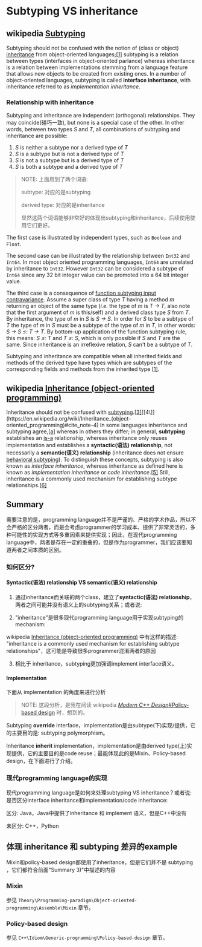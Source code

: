 # Subtyping VS inheritance



## wikipedia [Subtyping](https://en.wikipedia.org/wiki/Subtyping) 

Subtyping should not be confused with the notion of (class or object) [inheritance](https://en.wikipedia.org/wiki/Inheritance_(computer_science)) from object-oriented languages;[[1\]](https://en.wikipedia.org/wiki/Subtyping#cite_note-FOOTNOTECookHillCanning1990-1) subtyping is a relation between types (interfaces in object-oriented parlance) whereas inheritance is a relation between implementations stemming from a language feature that allows new objects to be created from existing ones. In a number of object-oriented languages, subtyping is called **interface inheritance**, with inheritance referred to as *implementation inheritance*.

### Relationship with inheritance

Subtyping and inheritance are independent (orthogonal) relationships. They may coincide(碰巧一致), but none is a special case of the other. In other words, between two types *S* and *T*, all combinations of subtyping and inheritance are possible:

1. *S* is neither a subtype nor a derived type of *T*
2. *S* is a subtype but is not a derived type of *T*
3. *S* is not a subtype but is a derived type of *T*
4. *S* is both a subtype and a derived type of *T*

> NOTE: 上面用到了两个词语: 
>
> subtype: 对应的是subtyping
>
> derived type: 对应的是inheritance
>
> 显然这两个词语能够非常好的体现出subtyping和inheritance，后续使用使用它们更好。

The first case is illustrated by independent types, such as `Boolean` and `Float`.

The second case can be illustrated by the relationship between `Int32` and `Int64`. In most object oriented programming languages, `Int64` are unrelated by inheritance to `Int32`. However `Int32` can be considered a subtype of `Int64` since any 32 bit integer value can be promoted into a 64 bit integer value.

The third case is a consequence of [function subtyping input contravariance](https://en.wikipedia.org/wiki/Subtyping_of_functions). Assume a super class of type *T* having a method *m* returning an object of the same type (*i.e.* the type of *m* is *T → T*, also note that the first argument of *m* is this/self) and a derived class type *S* from *T*. By inheritance, the type of *m* in *S* is *S → S*. In order for *S* to be a subtype of *T* the type of *m* in *S* must be a subtype of the type of *m* in *T*, in other words: *S → S ≤: T → T*. By bottom-up application of the function subtyping rule, this means: *S ≤: T* and *T ≤: S*, which is only possible if *S* and *T* are the same. Since inheritance is an irreflexive relation, *S* can't be a subtype of *T*.

Subtyping and inheritance are compatible when all inherited fields and methods of the derived type have types which are subtypes of the corresponding fields and methods from the inherited type [[1\]](https://en.wikipedia.org/wiki/Subtyping#cite_note-FOOTNOTECookHillCanning1990-1).

## wikipedia [Inheritance (object-oriented programming)](https://en.wikipedia.org/wiki/Inheritance_(object-oriented_programming))

Inheritance should not be confused with [subtyping](https://en.wikipedia.org/wiki/Subtyping).[[3\]](https://en.wikipedia.org/wiki/Inheritance_(object-oriented_programming)#cite_note-3)[[4\]](https://en.wikipedia.org/wiki/Inheritance_(object-oriented_programming)#cite_note-4) In some languages inheritance and subtyping agree,[[a\]](https://en.wikipedia.org/wiki/Inheritance_(object-oriented_programming)#cite_note-5) whereas in others they differ; in general, **subtyping** establishes an [is-a](https://en.wikipedia.org/wiki/Is-a) relationship, whereas inheritance only reuses implementation and establishes a **syntactic(语法) relationship**, not necessarily a **semantic(语义) relationship** (inheritance does not ensure [behavioral subtyping](https://en.wikipedia.org/wiki/Behavioral_subtyping)). To distinguish these concepts, subtyping is also known as *interface inheritance*, whereas inheritance as defined here is known as *implementation inheritance* or *code inheritance*.[[5\]](https://en.wikipedia.org/wiki/Inheritance_(object-oriented_programming)#cite_note-Mikhajlov-6) Still, inheritance is a commonly used mechanism for establishing subtype relationships.[[6\]](https://en.wikipedia.org/wiki/Inheritance_(object-oriented_programming)#cite_note-7)



## Summary 

需要注意的是，programming language并不是严谨的、严格的学术作品，所以不会严格的区分两者，而是会考虑programmer的学习成本、提供了非常灵活的，多种可能性的实现方式等多重因素来提供实现；因此，在现代programming language中，两者是存在一定的重叠的，但是作为programmer，我们应该要知道两者之间本质的区别。

### 如何区分?

#### Syntactic(语法) relationship VS semantic(语义) relationship

1) 通过inheritance而关联的两个class，建立了**syntactic(语法) relationship**，两者之间可能并没有语义上的subtyping关系；或者说:

2) "inheritance"是很多现代programming language用于实现subtyping的mechanism:

wikipedia [Inheritance (object-oriented programming)](https://en.wikipedia.org/wiki/Inheritance_(object-oriented_programming)) 中有这样的描述: "inheritance is a commonly used mechanism for establishing subtype relationships"，这可能是导致很多programmer混淆两者的原因

3) 相比于 inheritance，subtyping更加强调implement interface语义。

#### Implementation

下面从 implementation 的角度来进行分析

> NOTE: 这段分析，是我在阅读 wikipedia [*Modern C++ Design*#Policy-based design](https://en.wikipedia.org/wiki/Modern_C%2B%2B_Design#Policy-based_design) 时，想到的。

Subtyping **override** interface，implementation是由subtype(下)实现/提供，它的主要目的是: subtyping polymorphism。

Inheritance **inherit** implementation，implementation是由derived type(上)实现提供，它的主要目的是code reuse；最能体现此的是Mixin、Policy-based design，在下面进行了介绍。



### 现代programming language的实现

现代programming language是如何来处理subtyping VS inheritance？或者说: 是否区分interface inheritance和implementation/code inheritance: 

区分: Java，Java中提供了inheritance 和 implement 语义，但是C++中没有

未区分: C++，Python



## 体现 inheritance 和 subtyping 差异的example

Mixin和policy-based design都使用了inheritance，但是它们并不是 subtyping ，它们都符合前面"Summary 3)"中描述的内容

### Mixin

参见 `Theory\Programming-paradigm\Object-oriented-programming\Assemble\Mixin` 章节。

### Policy-based design

参见 `C++\Idiom\Generic-programming\Policy-based-design` 章节。





